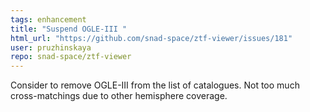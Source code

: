 ```yaml
---
tags: enhancement
title: "Suspend OGLE-III "
html_url: "https://github.com/snad-space/ztf-viewer/issues/181"
user: pruzhinskaya
repo: snad-space/ztf-viewer
---
```


Consider to remove OGLE-III from the list of catalogues. Not too much cross-matchings due to other hemisphere coverage. 
